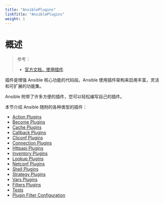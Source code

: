 ```yaml
---
title: "AnsiblePlugins"
linkTitle: "AnsiblePlugins"
weight: 1
---
```


# 概述
>
> 参考：
>
> - [官方文档，使用插件](https://docs.ansible.com/ansible/latest/plugins/plugins.html)

插件是增强 Ansible 核心功能的代码段。Ansible 使用插件架构来启用丰富，灵活和可扩展的功能集。

Ansible 附带了许多方便的插件，您可以轻松编写自己的插件。

本节介绍 Ansible 随附的各种类型的插件：

- [Action Plugins](https://docs.ansible.com/ansible/latest/plugins/action.html)
- [Become Plugins](https://docs.ansible.com/ansible/latest/plugins/become.html)
- [Cache Plugins](https://docs.ansible.com/ansible/latest/plugins/cache.html)
- [Callback Plugins](https://docs.ansible.com/ansible/latest/plugins/callback.html)
- [Cliconf Plugins](https://docs.ansible.com/ansible/latest/plugins/cliconf.html)
- [Connection Plugins](docs/9.运维/Ansible/Ansible%20Plugins/Connection%20Plugins.md)
- [Httpapi Plugins](https://docs.ansible.com/ansible/latest/plugins/httpapi.html)
- [Inventory Plugins](https://docs.ansible.com/ansible/latest/plugins/inventory.html)
- [Lookup Plugins](https://docs.ansible.com/ansible/latest/plugins/lookup.html)
- [Netconf Plugins](https://docs.ansible.com/ansible/latest/plugins/netconf.html)
- [Shell Plugins](https://docs.ansible.com/ansible/latest/plugins/shell.html)
- [Strategy Plugins](https://docs.ansible.com/ansible/latest/plugins/strategy.html)
- [Vars Plugins](https://docs.ansible.com/ansible/latest/plugins/vars.html)
- [Filters Plugins](docs/9.运维/Ansible/Ansible%20Plugins/Filters%20Plugins.md)
- [Tests](https://docs.ansible.com/ansible/latest/user_guide/playbooks_tests.html)
- [Plugin Filter Configuration](https://docs.ansible.com/ansible/latest/user_guide/plugin_filtering_config.html)
